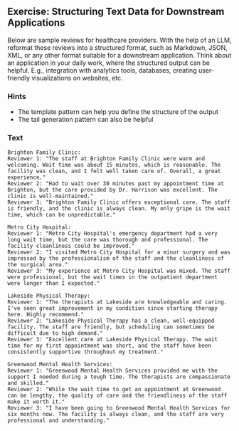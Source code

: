 ## Exercise: Structuring Text Data for Downstream Applications

Below are sample reviews for healthcare providers. With the help of an LLM, reformat these reviews into a structured format, such as Markdown, JSON, XML, or any other format suitable for a downstream application. Think about an application in your daily work, where the structured output can be helpful. E.g., integration with analytics tools, databases, creating user-friendly visualizations on websites, etc.


### Hints
- The template pattern can help you define the structure of the output
- The tail generation pattern can also be helpful

### Text

```
Brighton Family Clinic:
Reviewer 1: "The staff at Brighton Family Clinic were warm and welcoming. Wait time was about 15 minutes, which is reasonable. The facility was clean, and I felt well taken care of. Overall, a great experience."
Reviewer 2: "Had to wait over 30 minutes past my appointment time at Brighton, but the care provided by Dr. Harrison was excellent. The clinic is well-maintained."
Reviewer 3: "Brighton Family Clinic offers exceptional care. The staff is friendly, and the clinic is always clean. My only gripe is the wait time, which can be unpredictable."

Metro City Hospital:
Reviewer 1: "Metro City Hospital's emergency department had a very long wait time, but the care was thorough and professional. The facility cleanliness could be improved."
Reviewer 2: "I visited Metro City Hospital for a minor surgery and was impressed by the professionalism of the staff and the cleanliness of the surgical area."
Reviewer 3: "My experience at Metro City Hospital was mixed. The staff were professional, but the wait times in the outpatient department were longer than I expected."

Lakeside Physical Therapy:
Reviewer 1: "The therapists at Lakeside are knowledgeable and caring. I've seen great improvement in my condition since starting therapy here. Highly recommend."
Reviewer 2: "Lakeside Physical Therapy has a clean, well-equipped facility. The staff are friendly, but scheduling can sometimes be difficult due to high demand."
Reviewer 3: "Excellent care at Lakeside Physical Therapy. The wait time for my first appointment was short, and the staff have been consistently supportive throughout my treatment."

Greenwood Mental Health Services:
Reviewer 1: "Greenwood Mental Health Services provided me with the support I needed during a tough time. The therapists are compassionate and skilled."
Reviewer 2: "While the wait time to get an appointment at Greenwood can be lengthy, the quality of care and the friendliness of the staff make it worth it."
Reviewer 3: "I have been going to Greenwood Mental Health Services for six months now. The facility is always clean, and the staff are very professional and understanding."
```